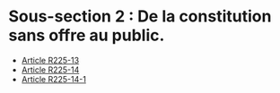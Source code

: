 # Sous-section 2 : De la constitution sans offre au public.

- [Article R225-13](article-r225-13.md)
- [Article R225-14](article-r225-14.md)
- [Article R225-14-1](article-r225-14-1.md)
